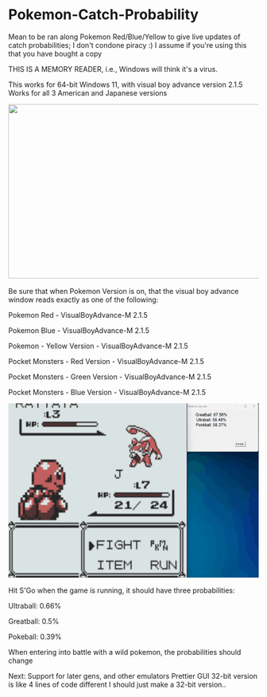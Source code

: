 # Pokemon-Catch-Probability
Mean to be ran along Pokemon Red/Blue/Yellow to give live updates of catch probabilities;
I don't condone piracy :) I assume if you're using this that you have bought a copy

THIS IS A MEMORY READER, i.e., Windows will think it's a virus.

This works for 64-bit Windows 11, with visual boy advance version 2.1.5
Works for all 3 American and Japanese versions

<img src="gifs/Example.gif" width="600" height="350"/>

Be sure that when Pokemon Version is on, that the visual boy advance window reads exactly as one of the following: 

Pokemon Red - VisualBoyAdvance-M 2.1.5

Pokemon Blue - VisualBoyAdvance-M 2.1.5

Pokemon - Yellow Version - VisualBoyAdvance-M 2.1.5

Pocket Monsters - Red Version - VisualBoyAdvance-M 2.1.5

Pocket Monsters - Green Version - VisualBoyAdvance-M 2.1.5

Pocket Monsters - Blue Version - VisualBoyAdvance-M 2.1.5


<img src="gifs/it works.gif" width="650" height="350"/>


Hit S'Go when the game is running, it should have three probabilities:

Ultraball: 0.66%

Greatball: 0.5%

Pokeball: 0.39%

When entering into battle with a wild pokemon, the probabilities should change

Next:
Support for later gens, and other emulators
Prettier GUI
32-bit version is like 4 lines of code different I should just make a 32-bit version..
